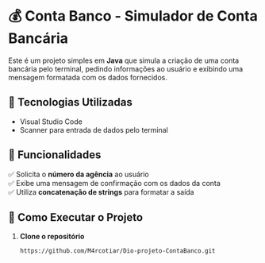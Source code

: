 # 💰 Conta Banco - Simulador de Conta Bancária

Este é um projeto simples em **Java** que simula a criação de uma conta bancária pelo terminal, pedindo informações ao usuário e exibindo uma mensagem formatada com os dados fornecidos.

## 🚀 Tecnologias Utilizadas
- Visual Studio Code
- Scanner para entrada de dados pelo terminal

## 📌 Funcionalidades
✅ Solicita o **número da agência** ao usuário  
✅ Exibe uma mensagem de confirmação com os dados da conta  
✅ Utiliza **concatenação de strings** para formatar a saída  

## 🎯 Como Executar o Projeto

1. **Clone o repositório**  
   ```sh
   https://github.com/M4rcotiar/Dio-projeto-ContaBanco.git
